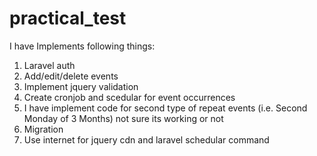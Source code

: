 # practical_test
I have Implements following things:
1) Laravel auth
2) Add/edit/delete events
3) Implement jquery validation
4) Create cronjob and scedular  for event occurrences
5) I have implement code for second type of repeat events (i.e. Second Monday of 3 Months) not sure its working or not
6) Migration 
7) Use internet for jquery cdn and laravel schedular command
